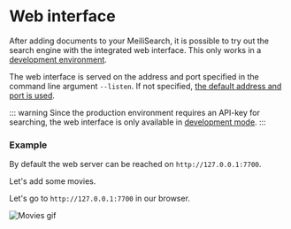 # Web interface

After adding documents to your MeiliSearch, it is possible to try out the search engine with the integrated web interface. This only works in a [development environment](/guides/advanced_guides/configuration.html#options).

The web interface is served on the address and port specified in the command line argument `--listen`. If not specified, [the default address and port is used](/guides/advanced_guides/configuration.md#http-address-port-binding).

::: warning
Since the production environment requires an API-key for searching, the web interface is only available in [development mode](/guides/advanced_guides/configuration.md#environment).
:::

### Example

By default the web server can be reached on `http://127.0.0.1:7700`.

Let's add some movies.

<code-samples id="add_movies_json_1" />

Let's go to `http://127.0.0.1:7700` in our browser.

![Movies gif](/movies-web-demo.gif)
